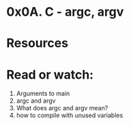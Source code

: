 # 0x0A. C - argc, argv

# Resources

# Read or watch:

1. Arguments to main
2. argc and argv
3. What does argc and argv mean?
4. how to compile with unused variables

